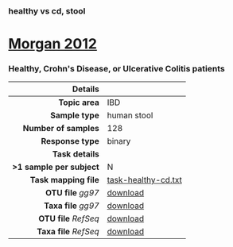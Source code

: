 ### healthy vs cd, stool
# [Morgan 2012]( ../docs/sokol.html )
### Healthy, Crohn's Disease, or Ulcerative Colitis patients

| Details                   |                                                           |
| ------------------------: |-----------------------------------------------------------|
| **Topic area**                | IBD                                                |
| **Sample type**               | human stool                                         |
| **Number of samples**         | 128                                         |
| **Response type**             | binary                                           |
| **Task details**              |                                   |
| **>1 sample per subject**     | N                                        |
| **Task mapping file**         | [task-healthy-cd.txt](../datasets/sokol/task-healthy-cd.txt)                                 |
| **OTU file** *gg97*           | [download](../datasets/sokol/gg/otutable.txt)                             |
| **Taxa file** *gg97*          | [download](../datasets/sokol/gg/taxatable.txt)                          |
| **OTU file** *RefSeq*         | [download](../datasets/sokol/refseq/otutable.txt)                    |
| **Taxa file** *RefSeq*        | [download](../datasets/sokol/refseq/taxatable.txt)                  |

